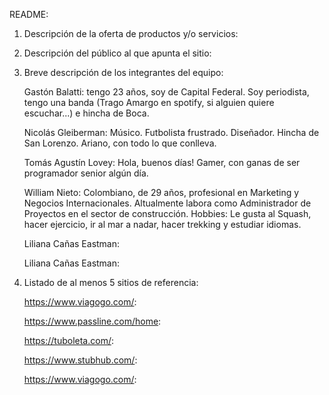 README:

1. Descripción de la oferta de productos y/o servicios:

2. Descripción del público al que apunta el sitio:

3. Breve descripción de los integrantes del equipo:

   Gastón Balatti: tengo 23 años, soy de Capital Federal. Soy periodista, tengo una banda (Trago Amargo en spotify, si alguien quiere escuchar...) e hincha de Boca.

   Nicolás Gleiberman: Músico. Futbolista frustrado. Diseñador. Hincha de San Lorenzo. Ariano, con todo lo que conlleva.

   Tomás Agustín Lovey: Hola, buenos días! Gamer, con ganas de ser programador senior algún día.

    William Nieto: Colombiano, de 29 años, profesional en Marketing y Negocios Internacionales. Altualmente labora como Administrador de Proyectos en el sector de construcción.
    Hobbies: Le gusta al Squash, hacer ejercicio, ir al mar a nadar, hacer trekking y estudiar idiomas.

    Liliana Cañas Eastman:

   Liliana Cañas Eastman:

4. Listado de al menos 5 sitios de referencia:

   https://www.viagogo.com/:

   https://www.passline.com/home:

   https://tuboleta.com/:

   https://www.stubhub.com/:

   https://www.viagogo.com/:
